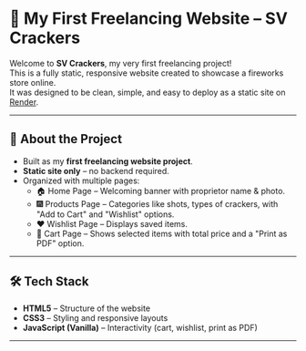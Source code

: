 # 🌟 My First Freelancing Website – SV Crackers

Welcome to **SV Crackers**, my very first freelancing project!  
This is a fully static, responsive website created to showcase a fireworks store online.  
It was designed to be clean, simple, and easy to deploy as a static site on [Render](https://render.com).  

---

## 🎉 About the Project
- Built as my **first freelancing website project**.  
- **Static site only** – no backend required.  
- Organized with multiple pages:  
  - 🏠 Home Page – Welcoming banner with proprietor name & photo.  
  - 🎆 Products Page – Categories like shots, types of crackers, with "Add to Cart" and "Wishlist" options.  
  - ❤️ Wishlist Page – Displays saved items.  
  - 🛒 Cart Page – Shows selected items with total price and a "Print as PDF" option.  

---

## 🛠️ Tech Stack
- **HTML5** – Structure of the website  
- **CSS3** – Styling and responsive layouts  
- **JavaScript (Vanilla)** – Interactivity (cart, wishlist, print as PDF)  

---
